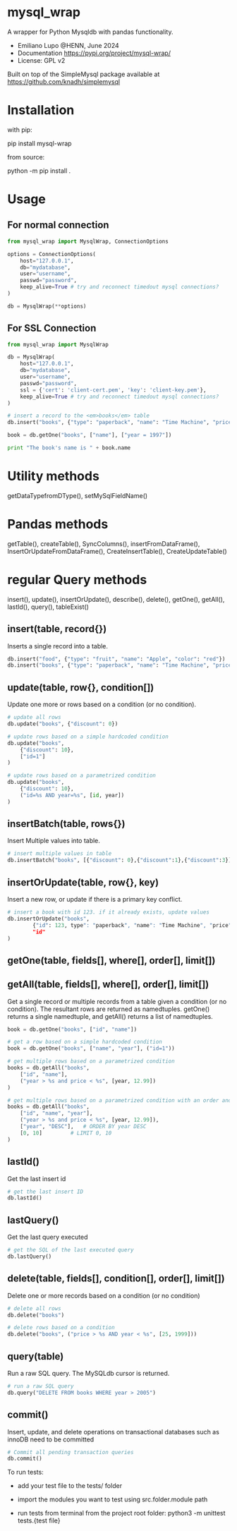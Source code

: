 # mysql_wrap
A wrapper for Python Mysqldb with pandas functionality.

- Emiliano Lupo @HENN, June 2024
- Documentation https://pypi.org/project/mysql-wrap/
- License: GPL v2

Built on top of the SimpleMysql package available at https://github.com/knadh/simplemysql

# Installation
with pip:

pip install mysql-wrap

from source:

 python -m pip install .

# Usage
## For normal connection
```python
from mysql_wrap import MysqlWrap, ConnectionOptions

options = ConnectionOptions(
	host="127.0.0.1",
	db="mydatabase",
	user="username",
	passwd="password",
	keep_alive=True # try and reconnect timedout mysql connections?
)

db = MysqlWrap(**options)
```

## For SSL Connection
```python
from mysql_wrap import MysqlWrap

db = MysqlWrap(
    host="127.0.0.1",
    db="mydatabase",
    user="username",
    passwd="password",
    ssl = {'cert': 'client-cert.pem', 'key': 'client-key.pem'},
    keep_alive=True # try and reconnect timedout mysql connections?
)

```


```python
# insert a record to the <em>books</em> table
db.insert("books", {"type": "paperback", "name": "Time Machine", "price": 5.55, year: "1997"})

book = db.getOne("books", ["name"], ["year = 1997"])

print "The book's name is " + book.name
```

# Utility methods
getDataTypefromDType(), setMySqlFieldName()

# Pandas methods
getTable(), createTable(), SyncColumns(), insertFromDataFrame(), InsertOrUpdateFromDataFrame(), CreateInsertTable(), CreateUpdateTable()

# regular Query methods
insert(), update(), insertOrUpdate(), describe(), delete(), getOne(), getAll(), lastId(), query(), tableExist()

## insert(table, record{})
Inserts a single record into a table.

```python
db.insert("food", {"type": "fruit", "name": "Apple", "color": "red"})
db.insert("books", {"type": "paperback", "name": "Time Machine", "price": 5.55})
```

## update(table, row{}, condition[])
Update one more or rows based on a condition (or no condition).

```python
# update all rows
db.update("books", {"discount": 0})

# update rows based on a simple hardcoded condition
db.update("books",
	{"discount": 10},
	["id=1"]
)

# update rows based on a parametrized condition
db.update("books",
	{"discount": 10},
	("id=%s AND year=%s", [id, year])
)
```
## insertBatch(table, rows{})
Insert Multiple values into table.

```python
# insert multiple values in table
db.insertBatch("books", [{"discount": 0},{"discount":1},{"discount":3}])
```

## insertOrUpdate(table, row{}, key)
Insert a new row, or update if there is a primary key conflict.

```python
# insert a book with id 123. if it already exists, update values
db.insertOrUpdate("books",
		{"id": 123, type": "paperback", "name": "Time Machine", "price": 5.55},
		"id"
)
```

## getOne(table, fields[], where[], order[], limit[])
## getAll(table, fields[], where[], order[], limit[])
Get a single record or multiple records from a table given a condition (or no condition). The resultant rows are returned as namedtuples. getOne() returns a single namedtuple, and getAll() returns a list of namedtuples.

```python
book = db.getOne("books", ["id", "name"])
```

```python
# get a row based on a simple hardcoded condition
book = db.getOne("books", ["name", "year"], ("id=1"))
```

```python
# get multiple rows based on a parametrized condition
books = db.getAll("books",
	["id", "name"],
	("year > %s and price < %s", [year, 12.99])
)
```

```python
# get multiple rows based on a parametrized condition with an order and limit specified
books = db.getAll("books",
	["id", "name", "year"],
	("year > %s and price < %s", [year, 12.99]),
	["year", "DESC"],	# ORDER BY year DESC
	[0, 10]			# LIMIT 0, 10
)
```
## lastId()
Get the last insert id
```python
# get the last insert ID
db.lastId()
```

## lastQuery()
Get the last query executed
```python
# get the SQL of the last executed query
db.lastQuery()
```

## delete(table, fields[], condition[], order[], limit[])
Delete one or more records based on a condition (or no condition)

```python
# delete all rows
db.delete("books")

# delete rows based on a condition
db.delete("books", ("price > %s AND year < %s", [25, 1999]))
```

## query(table)
Run a raw SQL query. The MySQLdb cursor is returned.

```python
# run a raw SQL query
db.query("DELETE FROM books WHERE year > 2005")
```

## commit()
Insert, update, and delete operations on transactional databases such as innoDB need to be committed

```python
# Commit all pending transaction queries
db.commit()
```

To run tests: 

- add your test file to the tests/ folder

- import the modules you want to test using src.folder.module path

- run tests from terminal from the project root folder:
    python3 -m unittest tests.{test file} 
